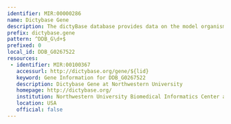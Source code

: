 ```yaml
---
identifier: MIR:00000286
name: Dictybase Gene
description: The dictyBase database provides data on the model organism Dictyostelium discoideum and related species. It contains the complete genome sequence, ESTs, gene models and functional annotations. This collection references gene information.
prefix: dictybase.gene
pattern: ^DDB_G\d+$
prefixed: 0
local_id: DDB_G0267522
resources:
 - identifier: MIR:00100367
   accessurl: http://dictybase.org/gene/${lid}
   keyword: Gene Information for DDB_G0267522
   description: Dictybase Gene at Northwestern University
   homepage: http://dictybase.org/
   institution: Northwestern University Biomedical Informatics Center and Center for Genetic Medicine, Chicago, Illinois
   location: USA
   official: false
---
```

